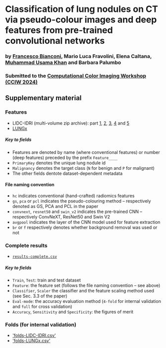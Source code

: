 # Classification of lung nodules on CT via pseudo-colour images and deep features from pre-trained convolutional networks

### by [Francesco Bianconi](www.bianconif.net), Mario Luca Fravolini, Elena Caltana, [Muhammad Usama Khan](https://www.linkedin.com/in/usama-khan-0a509211a/) and Barbara Palumbo

### Submitted to the [Computational Color Imaging Workshop (CCIW 2024)](http://www.ivl.disco.unimib.it/minisites/cciw-2024/index.html)

## Supplementary material

### Features
- LIDC-IDRI (multi-volume zip archive): part [1](data/LIDC-IDRI.zip.001), [2](data/LIDC-IDRI.zip.002), [3](data/LIDC-IDRI.zip.003), [4](data/LIDC-IDRI.zip.004) and [5](data/LIDC-IDRI.zip.005)
- [LUNGx](data/LUNGx.zip)

##### Key to fields
- Features are denoted by name (where conventional features) or number (deep features) preceded by the prefix `Feature____`
- `PrimaryKey` denotes the unique lung nodule id
- `Malignancy` denotes the target class (`N` for benign and `P` for malignant)
- The other fields dentote dataset-dependent metadata

#### File naming convention
- `hc` indicates conventional (hand-crafted) radiomics features
- `gs`, `pca` or `pcl` indicates the pseudo-colouring method – respectively denoted as GS, PCA and PCL in the paper
- `convnext`, `resnet50` and `swin_v2` indicates the pre-trained CNN – respectively ConvNeXT, ResNet50 and Swin V2
- `avgpool` indicates the layer of the CNN model used for feature extraction
- `br` or `f` respectively denotes whether background removal was used or not

### Complete results
- [`results-complete.csv`](data/results-complete.csv)

##### Key to fields
- `Train`, `Test`: train and test dataset
- `Feature`: the feature set (follows the file naming convention – see above)
- `Classifier`, `Scaler` the classifier and the feature scaling method used (see Sec. 3.3 of the paper)
- `Eval-mode`: the accuracy evaluation method (`4-fold` for internal validation and `full` for cross validation)
- `Accuracy`, `Sensitivity` and `Specificity`: the figures of merit  

### Folds (for internal validation)
- ['folds-LIDC-IDRI.csv'](data/folds-LIDC-IDRI.csv)
- ['folds-LUNGx.csv'](data/folds-LUNGx.csv)
